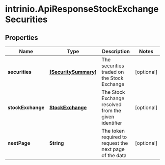 # intrinio.ApiResponseStockExchangeSecurities

## Properties
Name | Type | Description | Notes
------------ | ------------- | ------------- | -------------
**securities** | [**[SecuritySummary]**](SecuritySummary.md) | The securities traded on the Stock Exchange | [optional] 
**stockExchange** | [**StockExchange**](StockExchange.md) | The Stock Exchange resolved from the given identifier | [optional] 
**nextPage** | **String** | The token required to request the next page of the data | [optional] 


